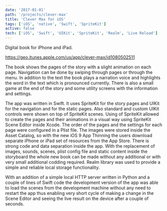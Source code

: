 ```yaml
---
date: '2017-01-01'
path: '/projects/clever-max'
title: 'Clever Max for iOS'
tags: ['iOS', 'native', 'Swift', 'SpriteKit']
active: false
tech: ['iOS', 'Swift', 'UIKit', 'SpriteKit', 'Realm', 'Live Reload']
---
```


Digital book for iPhone and iPad.

https://geo.itunes.apple.com/us/app/clever-max/id1080502511

The book shows the pages of the story with a slight animation on each page. Navigation can be done by swiping through pages or through the menu. In addition to the text the book plays a narration voice and highlights the word in the text which is pronounced currently. There is also a small game at the end of the story and some utility screens with the information and settings.

The app was written in Swift. It uses SpriteKit for the story pages and UIKit for the navigation and for the static pages. Also standard and custom UIKit controls were shown on top of SpriteKit scenes. Using of SpriteKit allowed to create the pages and their animations in a visual way using SpriteKit Scene Editor inside Xcode. The order of the pages and the settings for each page were configured in a Plist file. The images were stored inside the Asset Catalog, so with the new iOS 9 App Thinning the users download separate iPhone or iPad set of resources from the App Store. There is strong code and data separation inside the app. With the replacement of images, sounds, scenes, plist config file and static content inside the storyboard the whole new book can be made without any additional or with very small additional codding required. Realm library was used to provide a simple and reliable local storage functionality.

With an addition of a simple local HTTP server written in Python and a couple of lines of Swift code the development version of the app was able to load the scenes from the development machine without any need to restart the app thus enabling very short cycle of making a change in the Scene Editor and seeing the live result on the device after a couple of seconds.